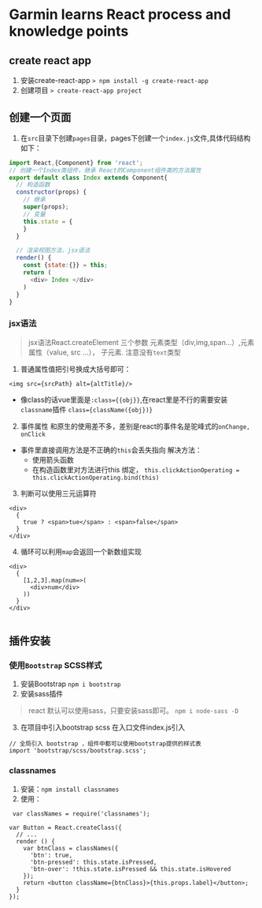 # Garmin learns React process and knowledge points

## create react app
1. 安装create-react-app
`> npm install -g create-react-app`
2. 创建项目
`> create-react-app project`
## 创建一个页面
1. 在`src`目录下创建`pages`目录，pages下创建一个`index.js`文件,具体代码结构如下：
``` javascript
import React,{Component} from 'react';
// 创建一个Index类组件，继承 React的Component组件类的方法属性
export default class Index extends Component{
  // 构造函数
  constructor(props) {
    // 继承
    super(props);
    // 变量
    this.state = {
    }
  }

  // 渲染视图方法，jsx语法
  render() {
    const {state:{}} = this;
    return (
      <div> Index </div>
    )
  }
}
```
### jsx语法
> jsx语法React.createElement 三个参数 元素类型（div,img,span...）,元素属性（value, src ...）， 子元素. 注意没有`text`类型
1. 普通属性值把引号换成大括号即可：
```
<img src={srcPath} alt={altTitle}/>
```
* 像class的话vue里面是`:class={{obj}}`,在react里是不行的需要安装`classname`插件 `class={className({obj})}`

2. 事件属性 和原生的使用差不多，差别是react的事件名是驼峰式的`onChange, onClick`
* 事件里直接调用方法是不正确的`this`会丢失指向 解决方法：
    * 使用箭头函数
    * 在构造函数里对方法进行this 绑定， `this.clickActionOperating = this.clickActionOperating.bind(this)`
    
3. 判断可以使用三元运算符
```
<div>
  {
    true ? <span>tue</span> : <span>false</span>
  }
</div>
```    

4. 循环可以利用`map`会返回一个新数组实现
```
<div>
  {
    [1,2,3].map(num=>(
      <div>num</div>
    ))
  }
</div>
```






















```

```

## 插件安装
### 使用`Bootstrap` SCSS样式
1. 安装Bootstrap
`npm i bootstrap`
2. 安装sass插件
> react 默认可以使用sass，只要安装sass即可。
`npm i node-sass -D`
3. 在项目中引入bootstrap scss
在入口文件index.js引入
```
// 全局引入 bootstrap ，组件中都可以使用bootstrap提供的样式表
import 'bootstrap/scss/bootstrap.scss';
```
### classnames 
1. 安装：`npm install classnames`
2. 使用：
```
 var classNames = require('classnames');

var Button = React.createClass({
  // ...
  render () {
    var btnClass = classNames({
      'btn': true,
      'btn-pressed': this.state.isPressed,
      'btn-over': !this.state.isPressed && this.state.isHovered
    });
    return <button className={btnClass}>{this.props.label}</button>;
  }
});
```
